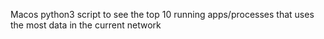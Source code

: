 Macos python3 script to see the top 10 running apps/processes that uses the most data in the current network
